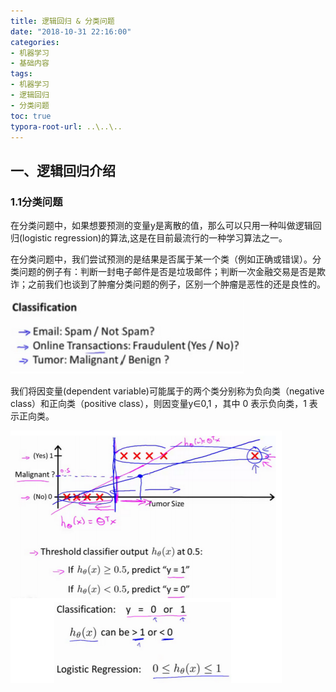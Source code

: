 ```yaml
---
title: 逻辑回归 & 分类问题
date: "2018-10-31 22:16:00"
categories:
- 机器学习
- 基础内容
tags:
- 机器学习
- 逻辑回归
- 分类问题
toc: true
typora-root-url: ..\..\..
---
```


## 一、逻辑回归介绍

### 1.1分类问题

在分类问题中，如果想要预测的变量y是离散的值，那么可以只用一种叫做逻辑回归(logistic regression)的算法,这是在目前最流行的一种学习算法之一。

在分类问题中，我们尝试预测的是结果是否属于某一个类（例如正确或错误）。分类问题的例子有：判断一封电子邮件是否是垃圾邮件；判断一次金融交易是否是欺诈；之前我们也谈到了肿瘤分类问题的例子，区别一个肿瘤是恶性的还是良性的。  

![1540997286168](/img/1540997286168.png)

我们将因变量(dependent variable)可能属于的两个类分别称为负向类（negative class）和正向类（positive class），则因变量y∈0,1 ，其中 0 表示负向类，1 表示正向类。

![1540997531192](/img/1540997531192.png)



